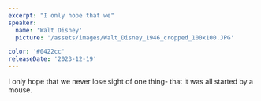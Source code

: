 ```yaml
---
excerpt: "I only hope that we"
speaker:
  name: 'Walt Disney'
  picture: '/assets/images/Walt_Disney_1946_cropped_100x100.JPG'

color: '#0422cc'
releaseDate: '2023-12-19'
---
```

I only hope that we never lose sight of one thing- that it was all started by a mouse.
